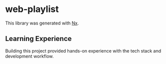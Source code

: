 # web-playlist

This library was generated with [Nx](https://nx.dev).


## Learning Experience

Building this project provided hands-on experience with the tech stack and development workflow.